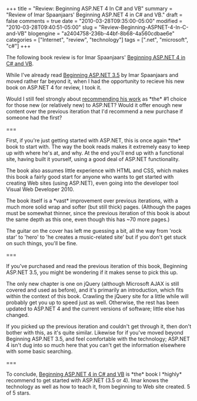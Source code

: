 +++
title = "Review: Beginning ASP.NET 4 In C# and VB"
summary = "Review of Imar Spaanjaars' Beginning ASP.NET 4 in C# and VB."
draft = false
comments = true
date = "2010-03-28T09:35:00-05:00"
modified = "2010-03-28T09:40:51-05:00"
slug = "Review-Beginning-ASPNET-4-In-C-and-VB"
blogengine = "a2404758-236b-44bf-8b68-4a560cdbae6e"
categories = ["Internet", "review", "technology"]
tags = [".net", "microsoft", "c#"]
+++

<div class="note">
<p>The following book review is for Imar Spaanjaars' <a href="http://www.amazon.com/dp/0470502215?tag=strivinglifen-20">Beginning ASP.NET 4 in C# and VB</a>.</p>
</div>
<p>While I've already read <a href="http://www.amazon.com/dp/047018759X?tag=strivinglifen-20">Beginning ASP.NET 3.5</a> by Imar Spaanjaars and moved rather far beyond it, when I had the opportunity to recieve his new book on ASP.NET 4 for review, I took it.</p>
<p>Would I still feel strongly about <a href="http://www.amazon.com/review/R1K5HZLKSEFQFA?tag=strivinglifen-20">recommending his work</a> as *the* #1 choice for those new (or relatively new) to ASP.NET? Would it offer enough new content over the previous iteration that I'd recommend a new purchase if someone had the first?</p>
<p>===</p>
<p>First, if you're just getting started with ASP.NET, this is once again *the* book to start with. The way the book reads makes it extremely easy to keep up with where he's at, and why. At the end you'll end up with a functional site, having built it yourself, using a good deal of ASP.NET functionality.</p>
<p>The book also assumes little experience with HTML and CSS, which makes this book a fairly good start for anyone who wants to get started with creating Web sites (using ASP.NET), even going into the developer tool Visual Web Developer 2010.</p>
<p>The book itself is a *vast* improvement over previous iterations, with a much more solid wrap and softer (but still thick) pages. (Although the pages must be somewhat thinner, since the previous iteration of this book is about the same depth as this one, even though this has ~70 more pages.)</p>
<p>The guitar on the cover has left me guessing a bit, all the way from 'rock star' to 'hero' to 'he creates a music-related site' but if you don't get stuck on such things, you'll be fine.</p>
<p>===</p>
<p>If you've purchased and read the previous iteration of this book, Beginning ASP.NET 3.5, you might be wondering if it makes sense to pick this up.</p>
<p>The only new chapter is one on jQuery (although Microsoft AJAX is still covered and used as before), and it's primarily an introduction, which fits within the context of this book. Crawling the jQuery site for a little while will probably get you up to speed just as well. Otherwise, the rest has been updated to ASP.NET 4 and the current versions of software; little else has changed.</p>
<p>If you picked up the previous iteration and couldn't get through it, then don't bother with this, as it's quite similar. Likewise for if you've moved beyond Beginning ASP.NET 3.5, and feel comfortable with the technology; ASP.NET 4 isn't dug into so much here that you can't get the information elsewhere with some basic searching.</p>
<p>===</p>
<p>To conclude, <a href="http://www.amazon.com/dp/0470502215?tag=strivinglifen-20">Beginning ASP.NET 4 in C# and VB</a> is *the* book I *highly* recommend to get started with ASP.NET (3.5 or 4). Imar knows the technology as well as how to teach it, from beginning to Web site created. 5 of 5 stars.</p>
